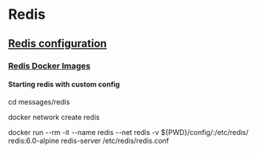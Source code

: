 # Redis

## [Redis configuration](https://redis.io/topics/config)

### [Redis Docker Images](https://hub.docker.com/_/redis)

#### Starting redis with custom config

cd messages/redis

docker network create redis

docker run --rm -it --name redis --net redis -v ${PWD}/config/:/etc/redis/ redis:6.0-alpine redis-server /etc/redis/redis.conf
